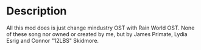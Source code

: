 # Description
All this mod does is just change mindustry OST with Rain World OST.
None of these song nor owned or created by me, but by James Primate, Lydia Esrig and Connor "12LBS" Skidmore.
